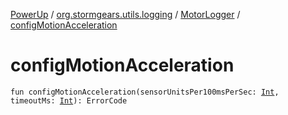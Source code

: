 [PowerUp](../../index.md) / [org.stormgears.utils.logging](../index.md) / [MotorLogger](index.md) / [configMotionAcceleration](./config-motion-acceleration.md)

# configMotionAcceleration

`fun configMotionAcceleration(sensorUnitsPer100msPerSec: `[`Int`](https://kotlinlang.org/api/latest/jvm/stdlib/kotlin/-int/index.html)`, timeoutMs: `[`Int`](https://kotlinlang.org/api/latest/jvm/stdlib/kotlin/-int/index.html)`): ErrorCode`